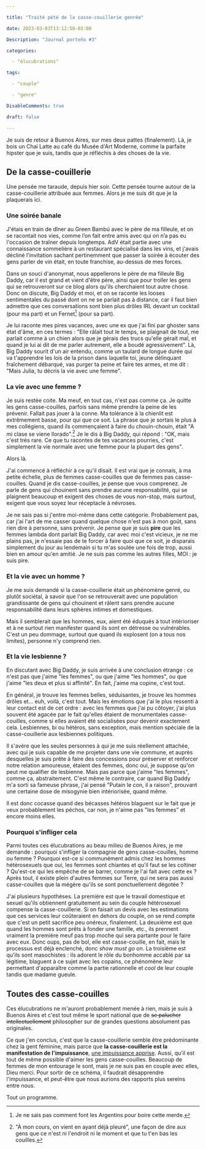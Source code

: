 ```yaml
---

title: "Traité pété de la casse-couillerie genrée"

date: 2023-03-03T13:12:58-03:00

Description: "Journal porteño #3"

categories: 

  - "élucubrations"

tags: 

  - "couple"

  - "genre"

DisableComments: true

draft: false

---
```


Je suis de retour à Buenos Aires, sur mes deux pattes (finalement). Là, je bois un Chai Latte au café du Musée d'Art Moderne, comme la parfaite hipster que je suis, tandis que je réfléchis à des choses de la vie.  

## De la casse-couillerie

Une pensée me taraude, depuis hier soir. Cette pensée tourne autour de la casse-couillerie attribuée aux femmes. Alors je me suis dit que je la plaquerais ici.

  ### Une soirée banale

J'étais en train de dîner au Green Bambú avec le père de ma filleule, et on se racontait nos vies, comme l’on fait entre amis avec qui on n’a pas eu l'occasion de traîner depuis longtemps. AdV était partie avec une connaissance sommelière à un restaurant spécialisé dans les vins, et j'avais décliné l'invitation sachant pertinemment que passer la soirée à écouter des gens parler de vin était, en toute franchise, au-dessus de mes forces.

Dans un souci d'anonymat, nous appellerons le père de ma filleule Big Daddy, car il est grand et vient d'être père, ainsi que pour troller les gens qui se retrouveront sur ce blog alors qu'ils cherchaient tout autre chose. Donc on discute, Big Daddy et moi, et on se raconte les looses sentimentales du passé dont on ne se parlait pas à distance, car il faut bien admettre que ces conversations sont bien plus drôles IRL devant un cocktail (pour ma part) et un Fernet[^1] (pour sa part).

Je lui raconte mes pires vacances, avec une ex que j'ai fini par ghoster sans état d'âme, en ces termes : "Elle râlait tout le temps, se plaignait de tout, me parlait comme à un chien alors que je gérais des trucs qu'elle gérait mal, et quand je lui ai dit de me parler autrement, elle a boudé agressivement". Là, Big Daddy sourit d'un air entendu, comme un taulard de longue durée qui va t'apprendre les lois de la prison dans laquelle toi, jeune délinquant fraîchement débarqué, vas purger ta peine et faire tes armes, et me dit : "Mais Julia, tu décris la vie avec une femme".

### La vie avec une femme ?

Je suis restée coite. Ma meuf, en tout cas, n'est pas comme ça. Je quitte les gens casse-couilles, parfois sans même prendre la peine de les prévenir. Fallait pas jouer à la conne. Ma tolérance à la chienlit est extrêmement basse, pour qui que ce soit. La phrase que je sortais le plus à mes collégiens, quand ils commençaient à faire du chouin-chouin, était "A mi clase se viene llorado".[^2] Je le dis à Big Daddy, qui répond : "OK, mais c'est très rare. Ce que tu racontes de tes vacances pourries, c'est simplement la vie normale avec une femme pour la plupart des gens".

Alors là.

J'ai commencé à réfléchir à ce qu'il disait. Il est vrai que je connais, à ma petite échelle, plus de femmes casse-couilles que de femmes pas casse-couilles. Quand je dis casse-couilles, je pense que vous comprenez. Je parle de gens qui chouinent sans prendre aucune responsabilité, qui se plaignent beaucoup et exigent des choses de vous non-stop, mais surtout, exigent que vous soyez leur réceptacle à névroses.

Je ne sais pas si j'entre moi-même dans cette catégorie. Probablement pas, car j'ai l'art de me casser quand quelque chose n'est pas à mon goût, sans rien dire à personne, sans prévenir. Je pense que je suis **pire** que les femmes lambda dont parlait Big Daddy, car avec moi c'est vicieux, je ne me plains pas, je n'essaie pas de te forcer à faire quoi que ce soit, je disparais simplement du jour au lendemain si tu m'as soulée une fois de trop, aussi bien en amour qu'en amitié. Je ne suis pas comme les autres filles, MOI : je suis pire.

### Et la vie avec un homme ?

Je me suis demandé si la casse-couillerie était un phénomène genré, ou plutôt sociétal, à savoir que l'on se retrouverait avec une population grandissante de gens qui chouinent et râlent sans prendre aucune responsabilité dans leurs sphères intimes et domestiques.

Mais il semblerait que les hommes, eux, aient été éduqués à tout intérioriser et à ne surtout rien manifester quand ils sont en détresse ou vulnérables. C'est un peu dommage, surtout que quand ils explosent (on a tous nos limites), personne n'y comprend rien.

### Et la vie lesbienne ?

En discutant avec Big Daddy, je suis arrivée à une conclusion étrange : ce n'est pas que j'aime "les femmes", ou que j'aime "les hommes", ou que j'aime "les deux et plus si affinité". En fait, j'aime ma copine, c'est tout. 

En général, je trouve les femmes belles, séduisantes, je trouve les hommes drôles et... euh, voilà, c'est tout. Mais les émotions que j'ai le plus ressenti à leur contact est de cet ordre : avec les femmes que j'ai pu côtoyer, j'ai plus souvent été agacée par le fait qu'elles étaient de monumentales casse-couilles, comme si elles avaient été socialisées pour devenir exactement cela. Lesbiennes, bi ou hétéros, sans exception, mais mention spéciale de la casse-couillerie aux lesbiennes politiques.

Il s'avère que les seules personnes à qui je me suis réellement attachée, avec qui je suis capable de me projeter dans une vie commune, et auprès desquelles je suis prête à faire des concessions pour préserver et renforcer notre relation amoureuse, étaient des femmes, donc oui, je suppose qu'on peut me qualifier de lesbienne. Mais pas parce que j'aime "les femmes", comme ça, abstraitement. C'est même le contraire, car quand Big Daddy m'a sorti sa fameuse phrase, j'ai pensé "Putain le con, il a raison", prouvant une certaine dose de misogynie bien intériorisée, quand même.

Il est donc cocasse quand des bécasses hétéros blaguent sur le fait que je veux probablement les péchos, car non, je n'aime pas "les femmes" et encore moins elles.
 
### Pourquoi s'infliger cela

Parmi toutes ces élucubrations au beau milieu de Buenos Aires, je me demande : pourquoi s'infliger la compagnie de gens casse-couilles, homme ou femme ? Pourquoi est-ce si communément admis chez les hommes hétérosexuels que oui, les femmes sont chiantes et qu'il faut se les coltiner ? Qu'est-ce qui les empêche de se barrer, comme je l'ai fait avec cette ex ? Après tout, il existe plein d'autres femmes sur Terre, qui ne sera pas aussi casse-couilles que la mégère qu'ils se sont ponctuellement dégotée ?

J'ai plusieurs hypothèses. La première est que le travail domestique et sexuel qu'ils obtiennent gratuitement au sein du couple hétérosexuel compense la casse-couillerie. Si on faisait un devis avec les estimations que ces services leur coûteraient en dehors du couple, on se rend compte que c'est un petit sacrifice peu onéreux, finalement. La deuxième est que quand les hommes sont prêts à fonder une famille, etc., ils prennent vraiment la première meuf pas trop moche qui sera partante pour le faire avec eux. Donc oups, pas de bol, elle est casse-couille, en fait, mais le processus est déjà enclenché, donc _show must go on_. La troisième est qu'ils sont masochistes : ils adorent le rôle du bonhomme accablé par sa légitime, blaguent à ce sujet avec les copains, ce phénomène leur permettant d'apparaître comme la partie rationnelle et _cool_ de leur couple tandis que madame gueule.

## Toutes des casse-couilles

Ces élucubrations ne m'auront probablement menée à rien, mais je suis à Buenos Aires et c'est tout même le sport national que de ~~se palucher intellectuellement~~ philosopher sur de grandes questions absolument pas originales.

Ce que j'en conclus, c'est que la casse-couillerie semble être prédominante chez la gent féminine, mais parce que **la casse-couillerie est la manifestation de l'impuissance**, [une impuissance apprise](https://en.wikipedia.org/wiki/Learned_helplessness). Aussi, qu'il est tout de même possible d'aimer les gens casse-couilles. Beaucoup de femmes de mon entourage le sont, mais je ne suis pas en couple avec elles, Dieu merci. Pour sortir de ce schéma, il faudrait désapprendre l'impuissance, et peut-être que nous aurions des rapports plus sereins entre nous.

Tout un programme.

[^1]: Je ne sais pas comment font les Argentins pour boire cette merde.

[^2]: "À mon cours, on vient en ayant déjà pleuré", une façon de dire aux gens que ce n'est ni l'endroit ni le moment et que tu t'en bas les couilles.